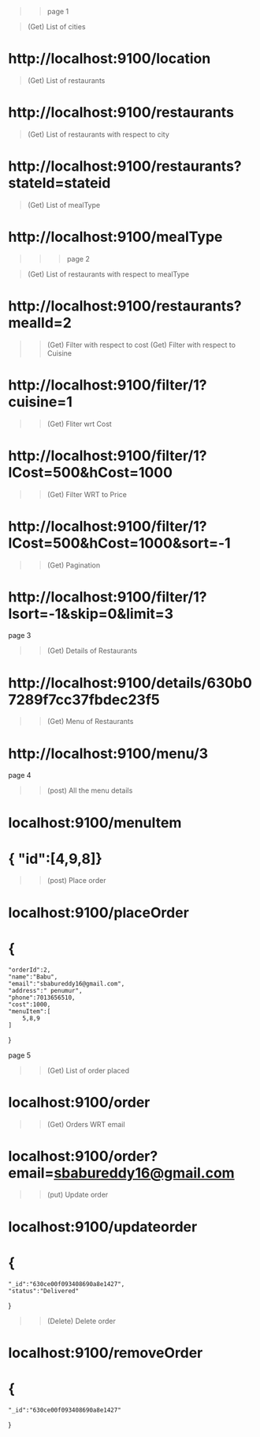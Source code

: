 >>page 1

>(Get) List of cities
# http://localhost:9100/location

>(Get) List of restaurants

# http://localhost:9100/restaurants

>(Get) List of restaurants with respect to city
# http://localhost:9100/restaurants?stateId=stateid

>(Get) List of mealType
# http://localhost:9100/mealType

>>>page 2

>(Get) List of restaurants with respect to mealType

# http://localhost:9100/restaurants?mealId=2

>>(Get) Filter with respect to cost
>>(Get) Filter with respect to Cuisine

# http://localhost:9100/filter/1?cuisine=1

>>(Get) Fliter wrt Cost
# http://localhost:9100/filter/1?lCost=500&hCost=1000

>>(Get) Filter WRT to Price

# http://localhost:9100/filter/1?lCost=500&hCost=1000&sort=-1

>>(Get) Pagination
# http://localhost:9100/filter/1?lsort=-1&skip=0&limit=3


page 3

>>(Get) Details of Restaurants
# http://localhost:9100/details/630b07289f7cc37fbdec23f5

>>(Get) Menu of Restaurants


#  http://localhost:9100/menu/3

page 4
>>(post) All the menu details
# localhost:9100/menuItem
# { "id":[4,9,8]}
>>(post) Place order

# localhost:9100/placeOrder
# {
    "orderId":2,
    "name":"Babu",
    "email":"sbabureddy16@gmail.com",
    "address":" penumur",
    "phone":7013656510,
    "cost":1000,
    "menuItem":[
        5,8,9
    ]
}


page 5
>>(Get) List of order placed
# localhost:9100/order
>>(Get) Orders WRT email

# localhost:9100/order?email=sbabureddy16@gmail.com

>>(put) Update order
# localhost:9100/updateorder
# {
    "_id":"630ce00f093408690a8e1427",
    "status":"Delivered"
}
>>(Delete) Delete order
# localhost:9100/removeOrder
# {
    "_id":"630ce00f093408690a8e1427"
}














